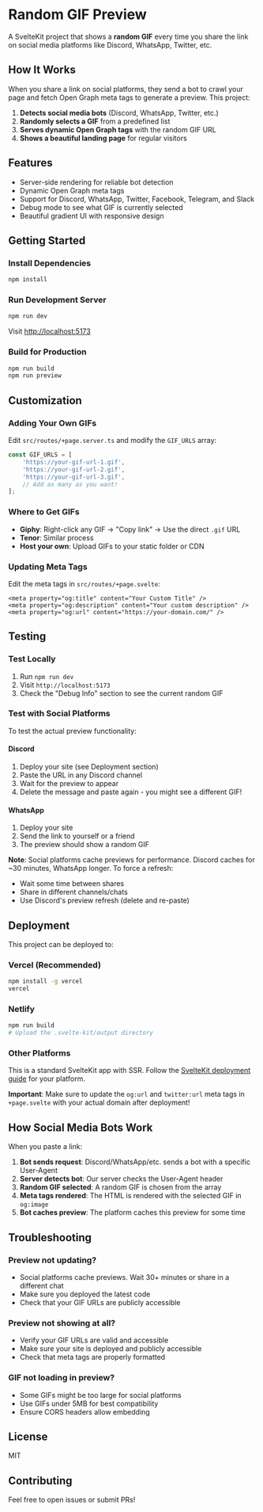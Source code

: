 # Random GIF Preview

A SvelteKit project that shows a **random GIF** every time you share the link on social media platforms like Discord, WhatsApp, Twitter, etc.

## How It Works

When you share a link on social platforms, they send a bot to crawl your page and fetch Open Graph meta tags to generate a preview. This project:

1. **Detects social media bots** (Discord, WhatsApp, Twitter, etc.)
2. **Randomly selects a GIF** from a predefined list
3. **Serves dynamic Open Graph tags** with the random GIF URL
4. **Shows a beautiful landing page** for regular visitors

## Features

- Server-side rendering for reliable bot detection
- Dynamic Open Graph meta tags
- Support for Discord, WhatsApp, Twitter, Facebook, Telegram, and Slack
- Debug mode to see what GIF is currently selected
- Beautiful gradient UI with responsive design

## Getting Started

### Install Dependencies

```bash
npm install
```

### Run Development Server

```bash
npm run dev
```

Visit [http://localhost:5173](http://localhost:5173)

### Build for Production

```bash
npm run build
npm run preview
```

## Customization

### Adding Your Own GIFs

Edit `src/routes/+page.server.ts` and modify the `GIF_URLS` array:

```typescript
const GIF_URLS = [
	'https://your-gif-url-1.gif',
	'https://your-gif-url-2.gif',
	'https://your-gif-url-3.gif',
	// Add as many as you want!
];
```

### Where to Get GIFs

- **Giphy**: Right-click any GIF → "Copy link" → Use the direct `.gif` URL
- **Tenor**: Similar process
- **Host your own**: Upload GIFs to your static folder or CDN

### Updating Meta Tags

Edit the meta tags in `src/routes/+page.svelte`:

```svelte
<meta property="og:title" content="Your Custom Title" />
<meta property="og:description" content="Your custom description" />
<meta property="og:url" content="https://your-domain.com/" />
```

## Testing

### Test Locally

1. Run `npm run dev`
2. Visit `http://localhost:5173`
3. Check the "Debug Info" section to see the current random GIF

### Test with Social Platforms

To test the actual preview functionality:

#### Discord
1. Deploy your site (see Deployment section)
2. Paste the URL in any Discord channel
3. Wait for the preview to appear
4. Delete the message and paste again - you might see a different GIF!

#### WhatsApp
1. Deploy your site
2. Send the link to yourself or a friend
3. The preview should show a random GIF

**Note**: Social platforms cache previews for performance. Discord caches for ~30 minutes, WhatsApp longer. To force a refresh:
- Wait some time between shares
- Share in different channels/chats
- Use Discord's preview refresh (delete and re-paste)

## Deployment

This project can be deployed to:

### Vercel (Recommended)

```bash
npm install -g vercel
vercel
```

### Netlify

```bash
npm run build
# Upload the .svelte-kit/output directory
```

### Other Platforms

This is a standard SvelteKit app with SSR. Follow the [SvelteKit deployment guide](https://kit.svelte.dev/docs/adapters) for your platform.

**Important**: Make sure to update the `og:url` and `twitter:url` meta tags in `+page.svelte` with your actual domain after deployment!

## How Social Media Bots Work

When you paste a link:

1. **Bot sends request**: Discord/WhatsApp/etc. sends a bot with a specific User-Agent
2. **Server detects bot**: Our server checks the User-Agent header
3. **Random GIF selected**: A random GIF is chosen from the array
4. **Meta tags rendered**: The HTML is rendered with the selected GIF in `og:image`
5. **Bot caches preview**: The platform caches this preview for some time

## Troubleshooting

### Preview not updating?
- Social platforms cache previews. Wait 30+ minutes or share in a different chat
- Make sure you deployed the latest code
- Check that your GIF URLs are publicly accessible

### Preview not showing at all?
- Verify your GIF URLs are valid and accessible
- Make sure your site is deployed and publicly accessible
- Check that meta tags are properly formatted

### GIF not loading in preview?
- Some GIFs might be too large for social platforms
- Use GIFs under 5MB for best compatibility
- Ensure CORS headers allow embedding

## License

MIT

## Contributing

Feel free to open issues or submit PRs!
